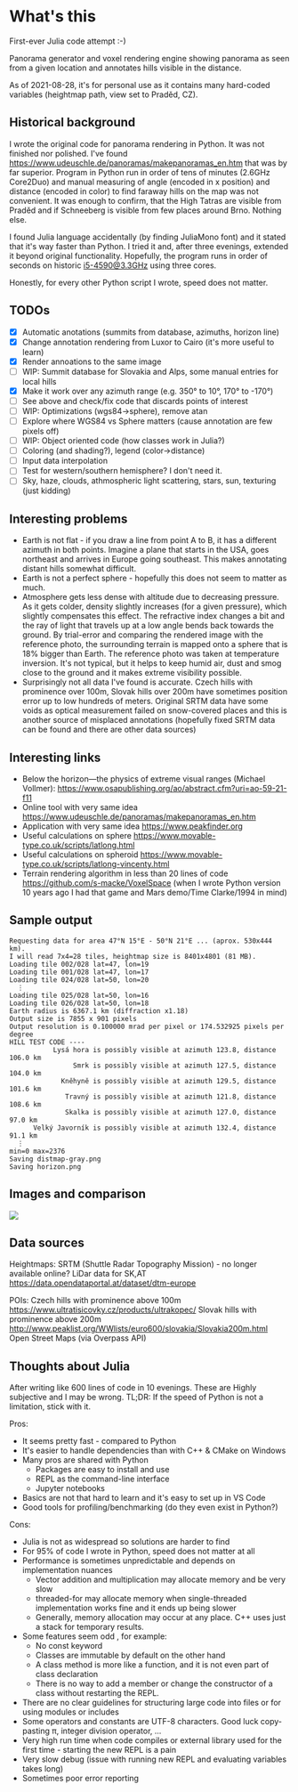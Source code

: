 # What's this

First-ever Julia code attempt :-)

Panorama generator and voxel rendering engine showing panorama as seen from a given location and annotates hills visible in the distance.

As of 2021-08-28, it's for personal use as it contains many hard-coded variables (heightmap path, view set to Praděd, CZ).


## Historical background

I wrote the original code for panorama rendering in Python. It was not finished nor polished.
I've found https://www.udeuschle.de/panoramas/makepanoramas_en.htm that was by far superior.
Program in Python run in order of tens of minutes (2.6GHz Core2Duo) and manual measuring of angle (encoded in x position) and distance (encoded in color) to find faraway hills on the map was not convenient. It was enough to confirm, that the High Tatras are visible from Praděd and if Schneeberg is visible from few places around Brno. Nothing else.

I found Julia language accidentally (by finding JuliaMono font) and it stated that it's way faster than Python. I tried it and, after three evenings, extended it beyond original functionality. Hopefully, the program runs in order of seconds on historic i5-4590@3.3GHz using three cores.

Honestly, for every other Python script I wrote, speed does not matter.

## TODOs

* [x] Automatic anotations (summits from database, azimuths, horizon line)
* [x] Change annotation rendering from Luxor to Cairo (it's more useful to learn)
* [x] Render annoations to the same image
* [ ] WIP: Summit database for Slovakia and Alps, some manual entries for local hills
* [x] Make it work over any azimuth range (e.g. 350° to 10°, 170° to -170°)
* [ ] See above and check/fix code that discards points of interest
* [ ] WIP: Optimizations (wgs84->sphere), remove atan
* [ ] Explore where WGS84 vs Sphere matters (cause annotation are few pixels off)
* [ ] WIP: Object oriented code (how classes work in Julia?)
* [ ] Coloring (and shading?), legend (color->distance)
* [ ] Input data interpolation
* [ ] Test for western/southern hemisphere? I don't need it.
* [ ] Sky, haze, clouds, athmospheric light scattering, stars, sun, texturing (just kidding)

## Interesting problems

* Earth is not flat - if you draw a line from point A to B, it has a different azimuth in both points. Imagine a plane that starts in the USA, goes northeast and arrives in Europe going southeast. This makes annotating distant hills somewhat difficult.
* Earth is not a perfect sphere - hopefully this does not seem to matter as much.
* Atmosphere gets less dense with altitude due to decreasing pressure. As it gets colder, density slightly increases (for a given pressure), which slightly compensates this effect. The refractive index changes a bit and the ray of light that travels up at a low angle bends back towards the ground. By trial-error and comparing the rendered image with the reference photo, the surrounding terrain is mapped onto a sphere that is 18% bigger than Earth. The reference photo was taken at temperature inversion. It's not typical, but it helps to keep humid air, dust and smog close to the ground and it makes extreme visibility possible.
* Surprisingly not all data I've found is accurate. Czech hills with prominence over 100m, Slovak hills over 200m have sometimes position error up to low hundreds of meters. Original SRTM data have some voids as optical measurement failed on snow-covered places and this is another source of misplaced annotations (hopefully fixed SRTM data can be found and there are other data sources)

## Interesting links

* Below the horizon—the physics of extreme visual ranges (Michael Vollmer): https://www.osapublishing.org/ao/abstract.cfm?uri=ao-59-21-f11
* Online tool with very same idea https://www.udeuschle.de/panoramas/makepanoramas_en.htm
* Application with very same idea https://www.peakfinder.org
* Useful calculations on sphere https://www.movable-type.co.uk/scripts/latlong.html
* Useful calculations on spheroid https://www.movable-type.co.uk/scripts/latlong-vincenty.html
* Terrain rendering algorithm in less than 20 lines of code https://github.com/s-macke/VoxelSpace (when I wrote Python version 10 years ago I had that game and Mars demo/Time Clarke/1994 in mind)

## Sample output

```
Requesting data for area 47°N 15°E - 50°N 21°E ... (aprox. 530x444 km).
I will read 7x4=28 tiles, heightmap size is 8401x4801 (81 MB).
Loading tile 002/028 lat=47, lon=19
Loading tile 001/028 lat=47, lon=17
Loading tile 024/028 lat=50, lon=20
  ⋮ 
Loading tile 025/028 lat=50, lon=16
Loading tile 026/028 lat=50, lon=18
Earth radius is 6367.1 km (diffraction x1.18)
Output size is 7855 x 901 pixels
Output resolution is 0.100000 mrad per pixel or 174.532925 pixels per degree
HILL TEST CODE ---- 
           Lysá hora is possibly visible at azimuth 123.8, distance 106.0 km
                Smrk is possibly visible at azimuth 127.5, distance 104.0 km
             Kněhyně is possibly visible at azimuth 129.5, distance 101.6 km
              Travný is possibly visible at azimuth 121.8, distance 108.6 km
              Skalka is possibly visible at azimuth 127.0, distance  97.0 km
      Velký Javorník is possibly visible at azimuth 132.4, distance  91.1 km
  ⋮         
min=0 max=2376
Saving distmap-gray.png
Saving horizon.png
```

## Images and comparison

![](pano-20210828.png)

## Data sources

Heightmaps:
SRTM (Shuttle Radar Topography Mission) - no longer available online?
LiDar data for SK,AT https://data.opendataportal.at/dataset/dtm-europe

POIs:
Czech hills with prominence above 100m https://www.ultratisicovky.cz/products/ultrakopec/
Slovak hills with prominence above 200m http://www.peaklist.org/WWlists/euro600/slovakia/Slovakia200m.html
Open Street Maps (via Overpass API)


## Thoughts about Julia

After writing like 600 lines of code in 10 evenings. These are Highly subjective and I may be wrong. 
TL;DR: If the speed of Python is not a limitation, stick with it.

Pros:
* It seems pretty fast - compared to Python
* It's easier to handle dependencies than with C++ & CMake on Windows
* Many pros are shared with Python
  * Packages are easy to install and use
  * REPL as the command-line interface
  * Jupyter notebooks
* Basics are not that hard to learn and it's easy to set up in VS Code
* Good tools for profiling/benchmarking (do they even exist in Python?)

Cons:
* Julia is not as widespread so solutions are harder to find
* For 95% of code I wrote in Python, speed does not matter at all
* Performance is sometimes unpredictable and depends on implementation nuances
  * Vector addition and multiplication may allocate memory and be very slow
  * threaded-for may allocate memory when single-threaded implementation works fine and it ends up being slower
  * Generally, memory allocation may occur at any place. C++ uses just a stack for temporary results.
* Some features seem odd , for example:
  * No const keyword
  * Classes are immutable by default on the other hand
  * A class method is more like a function, and it is not even part of class declaration 
  * There is no way to add a member or change the constructor of a class without restarting the REPL.
* There are no clear guidelines for structuring large code into files or for using modules or includes
* Some operators and constants are UTF-8 characters. Good luck copy-pasting π, integer division operator, ...
* Very high run time when code compiles or external library used for the first time - starting the new REPL is a pain
* Very slow debug (issue with running new REPL and evaluating variables takes long)
* Sometimes poor error reporting
